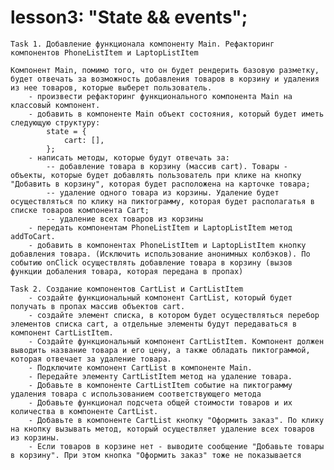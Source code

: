# lesson3: "State && events";
    Task 1. Добавление функционала компоненту Main. Рефакторинг компонентов PhoneListItem и LaptopListItem 
    
    Компонент Main, помимо того, что он будет рендерить базовую разметку, будет отвечать за возможность добавления товаров в корзину и удаления из нее товаров, которые выберет пользователь.
        - произвести рефакторинг функционального компонента Main на классовый компонент.
        - добавить в компоненте Main объект состояния, который будет иметь следующую структуру:
            state = {
                cart: [],
            };
        - написать методы, которые будут отвечать за:
            -- добавление товара в корзину (массив cart). Товары - объекты, которые будет добавлять пользователь при клике на кнопку "Добавить в корзину", которая будет расположена на карточке товара; 
            -- удаление одного товара из корзины. Удаление будет осуществляться по клику на пиктограмму, которая будет располагатья в списке товаров компонента Cart; 
            -- удаление всех товаров из корзины
        - передать компонентам PhoneListItem и LaptopListItem метод addToCart.
        - добавить в компонентах PhoneListItem и LaptopListItem кнопку добавления товара. (Исключить использование анонимных колбэков). По событию onClick осуществлять добавление товара в корзину (вызов функции добаления товара, которая передана в пропах) 
     
    Task 2. Создание компонентов СartList и CartListItem
        - создайте функциональный компонент CartList, который будет получать в пропах массив объектов cart.
        - создайте элемент списка, в котором будет осуществляться перебор элементов списка cart, а отдельные элементы будут передаваться в компонент СartListItem.
        - Создайте функциональный компонент CartListItem. Компонент должен выводить название товара и его цену, а также обладать пиктограммой, которая отвечает за удаление товара.
        - Подключите компонент СartList в компоненте Main.  
        - Передайте элементу CartListItem метод на удаление товара.
        - Добавьте в компоненте CartListItem событие на пиктограмму удаления товара с использованием соответствующего метода
        - Добавьте функционал подсчета общей стоимости товаров и их количества в компоненте CartList.
        - Добавьте в компоненте CartList кнопку "Оформить заказ". По клику на кнопку вызывать метод, который осуществляет удаление всех товаров из корзины.  
        - Если товаров в корзине нет - выводите сообщение "Добавьте товары в корзину". При этом кнопка "Оформить заказ" тоже не показывается    

